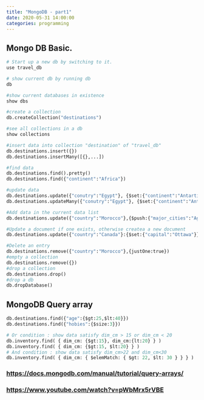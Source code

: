 ```yaml
---
title: "MongoDB - part1"
date: 2020-05-31 14:00:00
categories: programming
---
```


## Mongo DB Basic.
```python
# Start up a new db by switching to it.
use travel_db
```
```python
# show current db by running db
db
```
```python
#show current databases in existence
show dbs
```
```python
#create a collection
db.createCollection("destinations")
```
```python
#see all collections in a db
show collections
```
```python
#insert data into collection "destination" of "travel_db"
db.destinations.insert({})
db.destinations.insertMany([{},...])
```
```python
#find data
db.destinations.find().pretty()
db.destinations.find({"continent":"Africa"})
```
```python
#update data
db.destinations.update({"conutry":"Egypt"}, {$set:{"continent":"Antartica"}}, {multi:true})
db.destinations.updateMany({"conutry":"Egypt"}, {$set:{"continent":"Antartica"}})
```
```python
#Add data in the current data list
db.destinations.update({"country":"Morocco"},{$push:{"major_cities":"Agadir"}})
```
```python
#Update a document if one exists, otherwise createa a new document
db.destinations.update({"country":"Canada"}:{$set:{"capital":"Ottawa"}}, {upsert:true})
```
```python
#Delete an entry
db.destinations.remove({"country":"Morocco"},{justOne:true})
#empty a collection
db.destinations.remove({})
#drop a collection
db.destinations.drop()
#drop a db
db.dropDatabase()
```
## MongoDB Query array
```python
db.destinations.find({"age":{$gt:25,$lt:40}})
db.destinations.find({"hobies":{$size:3}})
```
```python
# Or condition : show data satisfy dim_cm > 15 or dim_cm < 20
db.inventory.find( { dim_cm: {$gt:15}, dim_cm:{lt:20} } )
db.inventory.find( { dim_cm: {$gt:15, $lt:20} } )
# And condition : show data satisfy dim_cm>22 and dim_cm<30
db.inventory.find( { dim_cm: { $elemMatch: { $gt: 22, $lt: 30 } } } )
```
### https://docs.mongodb.com/manual/tutorial/query-arrays/
### https://www.youtube.com/watch?v=pWbMrx5rVBE

